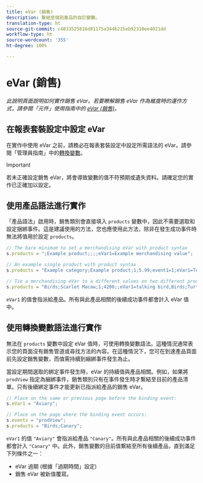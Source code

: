 ```yaml
---
title: eVar (銷售)
description: 繫結至個別產品的自訂變數。
translation-type: ht
source-git-commit: c4833525816d81175a3446215eb92310ee4021dd
workflow-type: ht
source-wordcount: '355'
ht-degree: 100%

---
```



# eVar (銷售)

*此說明頁面說明如何實作銷售 eVar。若要瞭解銷售 eVar 作為維度時的運作方式，請參閱「元件」使用指南中的 [eVar (銷售)](/help/components/dimensions/evar-merchandising.md)。*

## 在報表套裝設定中設定 eVar

在實作中使用 eVar 之前，請務必在報表套裝設定中設定所需語法的 eVar。請參閱「管理員指南」中的[轉換變數](/help/admin/admin/conversion-var-admin/conversion-var-admin.md)。

>[!IMPORTANT]
>
>若未正確設定銷售 eVar，將會導致變數的值不符預期或遺失資料。請確定您的實作已正確加以設定。

## 使用產品語法進行實作

「產品語法」啟用時，銷售類別會直接填入 `products` 變數中，因此不需要選取和設定捆綁事件。這是建議使用的方法，您也應使用此方法，除非在發生成功事件時無法將值用於設定 `products`。

```js
// The bare minimum to set a merchandising eVar with product syntax
s.products = ";Example product;;;;eVar1=Example merchandising value";

// An example single product with product syntax
s.products = "Example category;Example product;1;5.99;event1=1;eVar1=Turtles";

// Tie a merchandising eVar to a different values on two different products
s.products = "Birds;Scarlet Macaw;1;4200;;eVar1=talking bird,Birds;Turtle dove;2;550;;eVar1=love birds";
```

`eVar1` 的值會指派給產品。所有與此產品相關的後續成功事件都會計入 eVar 值中。

## 使用轉換變數語法進行實作

無法在 `products` 變數中設定 eVar 值時，可使用轉換變數語法。這種情況通常表示您的頁面沒有銷售管道或尋找方法的內容。在這種情況下，您可在到達產品頁面前先設定銷售變數，而值需持續到綑綁事件發生為止。

當設定期間選取的綁定事件發生時，eVar 的持續值與產品相關。例如，如果將 `prodView` 指定為綑綁事件，銷售類別只有在事件發生時才繫結至目前的產品清單。只有後續綁定事件才能更新已指派給產品的銷售 eVar。

```js
// Place on the same or previous page before the binding event:
s.eVar1 = "Aviary";

// Place on the page where the binding event occurs:
s.events = "prodView";
s.products = "Birds;Canary";
```

`eVar1` 的值 `"Aviary"` 會指派給產品 `"Canary"`。所有與此產品相關的後續成功事件都會計入 `"Canary"` 中。此外，銷售變數的目前值繫結至所有後續產品，直到滿足下列條件之一：

* eVar 過期 (根據「過期時間」設定)
* 銷售 eVar 被新值覆寫。
